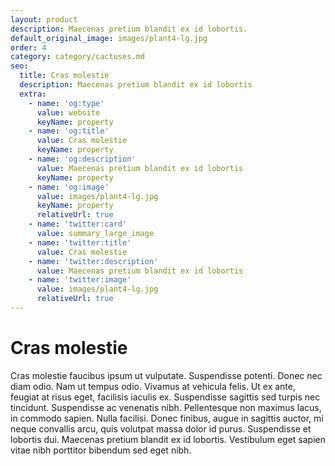 ```yaml
---
layout: product
description: Maecenas pretium blandit ex id lobortis.
default_original_image: images/plant4-lg.jpg
order: 4
category: category/cactuses.md
seo:
  title: Cras molestie
  description: Maecenas pretium blandit ex id lobortis
  extra:
    - name: 'og:type'
      value: website
      keyName: property
    - name: 'og:title'
      value: Cras molestie
      keyName: property
    - name: 'og:description'
      value: Maecenas pretium blandit ex id lobortis
      keyName: property
    - name: 'og:image'
      value: images/plant4-lg.jpg
      keyName: property
      relativeUrl: true
    - name: 'twitter:card'
      value: summary_large_image
    - name: 'twitter:title'
      value: Cras molestie
    - name: 'twitter:description'
      value: Maecenas pretium blandit ex id lobortis
    - name: 'twitter:image'
      value: images/plant4-lg.jpg
      relativeUrl: true
---
```


# Cras molestie

Cras molestie faucibus ipsum ut vulputate. Suspendisse potenti. Donec nec diam odio. Nam ut tempus odio. Vivamus at vehicula felis. Ut ex ante, feugiat at risus eget, facilisis iaculis ex. Suspendisse sagittis sed turpis nec tincidunt. Suspendisse ac venenatis nibh. Pellentesque non maximus lacus, in commodo sapien. Nulla facilisi. Donec finibus, augue in sagittis auctor, mi neque convallis arcu, quis volutpat massa dolor id purus. Suspendisse et lobortis dui. Maecenas pretium blandit ex id lobortis. Vestibulum eget sapien vitae nibh porttitor bibendum sed eget nibh.